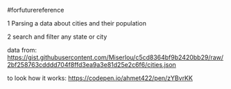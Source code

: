 #forfuturereference

1 Parsing a data about cities and their population

2 search and filter any state or city

data from:  https://gist.githubusercontent.com/Miserlou/c5cd8364bf9b2420bb29/raw/2bf258763cdddd704f8ffd3ea9a3e81d25e2c6f6/cities.json

to look how it works: https://codepen.io/ahmet422/pen/zYBvrKK
